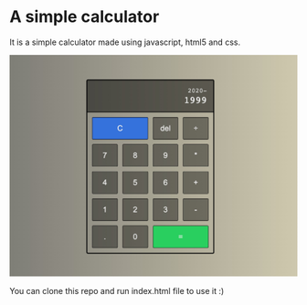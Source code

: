 # A simple calculator 
It is a simple calculator made using javascript, html5 and css.

![alt tag](https://github.com/Jappan07/Calculator/blob/master/assets/ss.jpg)

You can clone this repo and run index.html file to use it :)


